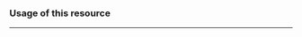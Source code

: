 ### Usage of this resource

<!-- For details on the usage of this resource for Consent based access control, see [Consent based access control](./consent-based-access.html). -->

---